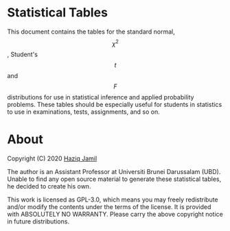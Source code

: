 # Statistical Tables

This document contains the tables for the standard normal, $$\chi^2$$, Student's $$t$$ and $$F$$ distributions for use in statistical inference and applied probability problems. These tables should be especially useful for students in statistics to use in examinations, tests, assignments, and so on.

# About

Copyright (C) 2020 [Haziq Jamil](https://haziqj.ml)

The author is an Assistant Professor at Universiti Brunei Darussalam (UBD). Unable to find any open source material to generate these statistical tables, he decided to create his own.

This work is licensed as GPL-3.0, which means you may freely redistribute and/or modify the contents under the terms of the license. It is provided with ABSOLUTELY NO WARRANTY. Please carry the above copyright notice in future distributions.